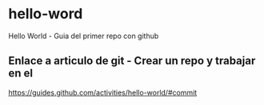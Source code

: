 # hello-word
Hello World - Guia del primer repo con github

## Enlace a articulo de git - Crear un repo y trabajar en el

https://guides.github.com/activities/hello-world/#commit
